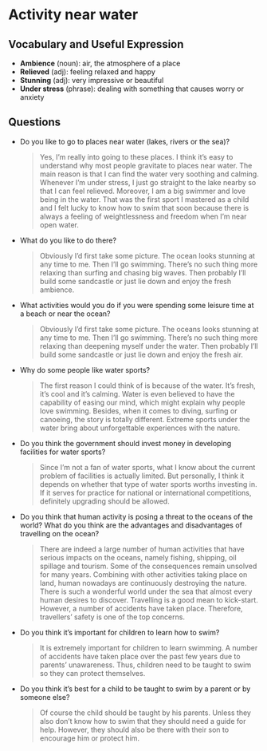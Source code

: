# Activity near water
## Vocabulary and Useful Expression
* **Ambience** (noun): air, the atmosphere of a place
* **Relieved** (adj): feeling relaxed and happy
* **Stunning** (adj): very impressive or beautiful
* **Under stress** (phrase): dealing with something that causes worry or anxiety
## Questions
* Do you like to go to places near water (lakes, rivers or the sea)? 
    > Yes, I’m really into going to these places. I think it’s easy to understand why most people gravitate to places near water. The main reason is that I can find the water very soothing and calming. Whenever I’m under stress, I just go straight to the lake nearby so that I can feel relieved. Moreover, I am a big swimmer and love being in the water. That was the first sport I mastered as a child and I felt lucky to know how to swim that soon because there is always a feeling of weightlessness and freedom when I’m near open water.
* What do you like to do there? 
    > Obviously I’d first take some picture. The ocean looks stunning at any time to me. Then I’ll go swimming. There’s no such thing more relaxing than surfing and chasing big waves. Then probably I’ll build some sandcastle or just lie down and enjoy the fresh ambience.
* What activities would you do if you were spending some leisure time at a beach or near the ocean? 
    > Obviously I’d first take some picture. The oceans looks stunning at any time to me. Then I’ll go swimming. There’s no such thing more relaxing than deepening myself under the water. Then probably I’ll build some sandcastle or just lie down and enjoy the fresh air.
* Why do some people like water sports? 
    > The first reason I could think of is because of the water. It’s fresh, it’s cool and it’s calming. Water is even believed to have the capability of easing our mind, which might explain why people love swimming. Besides, when it comes to diving, surfing or canoeing, the story is totally different. Extreme sports under the water bring about unforgettable experiences with the nature.
* Do you think the government should invest money in developing facilities for water sports?
    > Since I’m not a fan of water sports, what I know about the current problem of facilities is actually limited. But personally, I think it depends on whether that type of water sports worths investing in. If it serves for practice for national or international competitions, definitely upgrading should be allowed.
* Do you think that human activity is posing a threat to the oceans of the world? What do you think are the advantages and disadvantages of travelling on the ocean? 
    > There are indeed a large number of human activities that have serious impacts on the oceans, namely fishing, shipping, oil spillage and tourism. Some of the consequences remain unsolved for many years. Combining with other activities taking place on land, human nowadays are continuously destroying the nature. There is such a wonderful world under the sea that almost every human desires to discover. Travelling is a good mean to kick-start. However, a number of accidents have taken place. Therefore, travellers’ safety is one of the top concerns.
* Do you think it’s important for children to learn how to swim? 
    > It is extremely important for children to learn swimming. A number of accidents have taken place over the past few years due to parents’ unawareness. Thus, children need to be taught to swim so they can protect themselves.
* Do you think it’s best for a child to be taught to swim by a parent or by someone else? 
    > Of course the child should be taught by his parents. Unless they also don’t know how to swim that they should need a guide for help. However, they should also be there with their son to encourage him or protect him.


